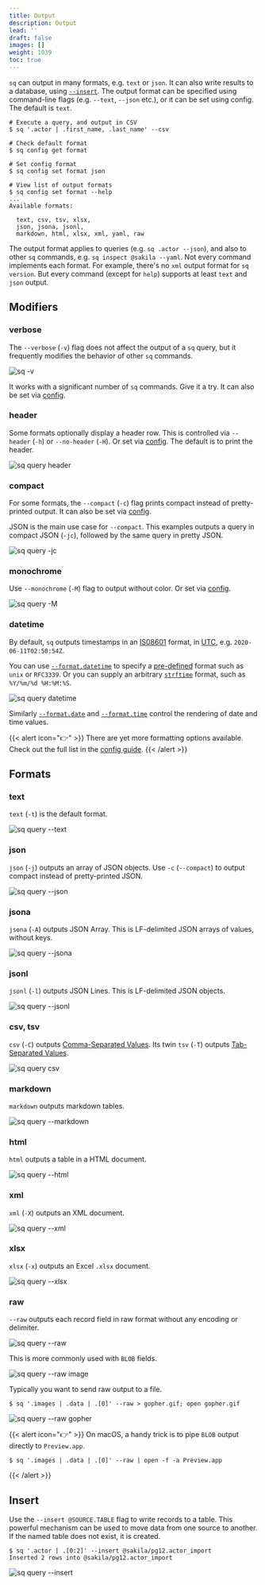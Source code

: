 ```yaml
---
title: Output
description: Output
lead: ''
draft: false
images: []
weight: 1039
toc: true
---
```

`sq` can output in many formats, e.g. `text` or `json`. It can also write
results to a database, using [`--insert`](#insert). The output format
can be specified using command-line flags (e.g. `--text`, `--json` etc.), or
it can be set using config. The default is `text`.

```shell
# Execute a query, and output in CSV
$ sq '.actor | .first_name, .last_name' --csv

# Check default format
$ sq config get format

# Set config format
$ sq config set format json

# View list of output formats
$ sq config set format --help
...
Available formats:

  text, csv, tsv, xlsx,
  json, jsona, jsonl,
  markdown, html, xlsx, xml, yaml, raw
```

The output format applies to queries (e.g. `sq .actor --json`), and also to
other `sq` commands, e.g. `sq inspect @sakila --yaml`. Not every
command implements each format. For example, there's no `xml` output format
for `sq version`. But every command (except for `help`) supports at least `text`
and `json` output.

## Modifiers

### verbose

The `--verbose` (`-v`) flag does not affect the output of a `sq` query, but
it frequently modifies the behavior of other `sq` commands.

![sq -v](sq_verbose.png)

It works with a significant number of `sq` commands. Give it a try.
It can also be set via [config](/docs/config#verbose).


### header

Some formats optionally display a header row. This is controlled via
`--header` (`-h`) or `--no-header` (`-H`).
Or set via [config](/docs/config#header). The default is to print the header.

![sq query header](sq_query_header.png)

### compact

For some formats, the `--compact` (`-c`) flag prints compact instead of
pretty-printed output. It can also be set via [config](/docs/config#compact).

JSON is the main use case for `--compact`. This examples outputs a query in compact JSON (`-jc`), followed by the same
query in pretty JSON.

![sq query -jc](sq_query_json_compact.png)

### monochrome

Use `--monochrome` (`-M`) flag to output without color. Or set via [config](/docs/config#monochrome).

![sq query -M](sq_query_monochrome.png)


### datetime

By default, `sq` outputs timestamps in an [IS08601](https://en.wikipedia.org/wiki/ISO_8601)
format, in [UTC](https://en.wikipedia.org/wiki/Coordinated_Universal_Time), e.g. `2020-06-11T02:50:54Z`.

You can use [`--format.datetime`](/docs/config/#formatdatetime) to specify a [pre-defined](/docs/config/#formatdatetime)
format such as `unix` or `RFC3339`. Or you can supply an arbitrary
[`strftime`](https://pubs.opengroup.org/onlinepubs/009695399/functions/strftime.html)
format, such as `%Y/%m/%d %H:%M:%S`.

![sq query datetime](sq_query_format_datetime.png)

Similarly [`--format.date`](/docs/config/#formatdate)
and [`--format.time`](/docs/config/#formattime) control the rendering of
date and time values.

{{< alert icon="👉" >}}
There are yet more formatting options available. Check out the full list
in the [config guide](/docs/config/#formatting).
{{< /alert >}}

## Formats

### text

`text` (`-t`) is the default format.

![sq query --text](sq_query_text.png)

### json

`json` (`-j`) outputs an array of JSON objects. Use `-c` (`--compact`) to output
compact instead of pretty-printed JSON.

![sq query --json](sq_query_json.png)

### jsona

`jsona` (`-A`) outputs JSON Array. This is LF-delimited JSON arrays of values, without keys.

![sq query --jsona](sq_query_jsona.png)

### jsonl

`jsonl` (`-l`) outputs JSON Lines. This is LF-delimited JSON objects.

![sq query --jsonl](sq_query_jsonl.png)


<a id="tsv" />

<a id="csv" />

### csv, tsv

`csv` (`-C`) outputs [Comma-Separated Values](https://en.wikipedia.org/wiki/Comma-separated_values).
Its twin `tsv` (`-T`) outputs [Tab-Separated Values](https://en.wikipedia.org/wiki/Tab-separated_values).

![sq query csv](sq_query_csv_tsv.png)


### markdown

`markdown` outputs markdown tables.

![sq query --markdown](sq_query_markdown.png)


### html

`html` outputs a table in a HTML document.

![sq query --html](sq_query_html.png)


### xml

`xml` (`-X`) outputs an XML document.

![sq query --xml](sq_query_xml.png)

### xlsx

`xlsx` (`-x`) outputs an Excel `.xlsx` document.

![sq query --xlsx](sq_query_xlsx.png)


### raw

`--raw` outputs each record field in raw format without any encoding or delimiter.

![sq query --raw](sq_query_raw.png)

This is more commonly used with `BLOB` fields.

![sq query --raw image](sq_query_raw_image.png)

Typically you want to send raw output to a file.

```shell
$ sq '.images | .data | .[0]' --raw > gopher.gif; open gopher.gif
```

![sq query --raw gopher](sq_query_raw_image_gopher.png)

{{< alert icon="👉" >}}
On macOS, a handy trick is to pipe `BLOB` output directly to `Preview.app`.

```shell
$ sq '.images | .data | .[0]' --raw | open -f -a Preview.app
```
{{< /alert >}}


## Insert

Use the `--insert @SOURCE.TABLE` flag to write records to a table. This
powerful mechanism can be used to move data from one source to another.
If the named table does not exist, it is created.

```shell
$ sq '.actor | .[0:2]' --insert @sakila/pg12.actor_import
Inserted 2 rows into @sakila/pg12.actor_import
```

![sq query --insert](sq_query_insert.png)

